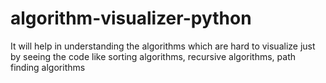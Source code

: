 # algorithm-visualizer-python
It will help in understanding the algorithms which are hard to visualize just by seeing the code like sorting algorithms, recursive algorithms, path finding algorithms
